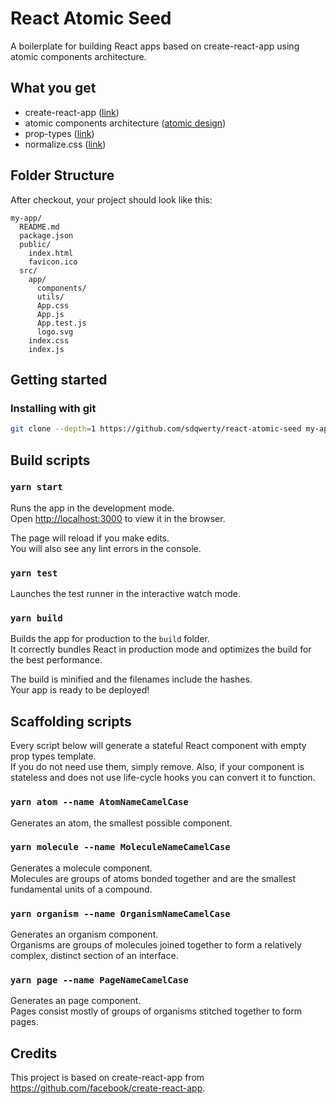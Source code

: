 # React Atomic Seed

A boilerplate for building React apps based on create-react-app using atomic components architecture.

## What you get
* create-react-app ([link](https://github.com/facebook/create-react-app#whats-included))
* atomic components architecture ([atomic design](http://bradfrost.com/blog/post/atomic-web-design/))
* prop-types ([link](https://www.npmjs.com/package/prop-types))
* normalize.css ([link](https://github.com/necolas/normalize.css))

## Folder Structure
After checkout, your project should look like this:

```
my-app/
  README.md
  package.json
  public/
    index.html
    favicon.ico
  src/
    app/
      components/
      utils/
      App.css
      App.js
      App.test.js
      logo.svg
    index.css
    index.js
```
## Getting started
### Installing with git

```bash
git clone --depth=1 https://github.com/sdqwerty/react-atomic-seed my-app
```

## Build scripts

### `yarn start`

Runs the app in the development mode.<br>
Open [http://localhost:3000](http://localhost:3000) to view it in the browser.

The page will reload if you make edits.<br>
You will also see any lint errors in the console.

### `yarn test`

Launches the test runner in the interactive watch mode.<br>

### `yarn build`

Builds the app for production to the `build` folder.<br>
It correctly bundles React in production mode and optimizes the build for the best performance.

The build is minified and the filenames include the hashes.<br>
Your app is ready to be deployed!

## Scaffolding scripts
Every script below will generate a stateful React component with empty prop types template.<br>
If you do not need use them, simply remove. Also, if your component is stateless and does not use life-cycle hooks you can convert it to function.

### `yarn atom --name AtomNameCamelCase`
Generates an atom, the smallest possible component.

### `yarn molecule --name MoleculeNameCamelCase` 
Generates a molecule component.<br>
Molecules are groups of atoms bonded together and are the smallest fundamental units of a compound.

### `yarn organism --name OrganismNameCamelCase`
Generates an organism component.<br>
Organisms are groups of molecules joined together to form a relatively complex, distinct section of an interface.

### `yarn page --name PageNameCamelCase`
Generates an page component.<br>
Pages consist mostly of groups of organisms stitched together to form pages.<br>


## Credits

This project is based on create-react-app from https://github.com/facebook/create-react-app.
